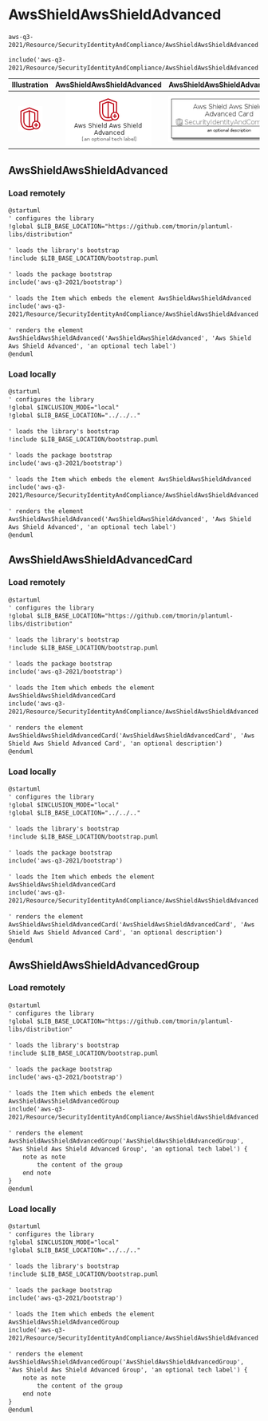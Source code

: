 # AwsShieldAwsShieldAdvanced


```text
aws-q3-2021/Resource/SecurityIdentityAndCompliance/AwsShieldAwsShieldAdvanced
```

```text
include('aws-q3-2021/Resource/SecurityIdentityAndCompliance/AwsShieldAwsShieldAdvanced')
```



| Illustration | AwsShieldAwsShieldAdvanced | AwsShieldAwsShieldAdvancedCard | AwsShieldAwsShieldAdvancedGroup |
| :---: | :---: | :---: | :---: |
| ![illustration for Illustration](../../../aws-q3-2021/Resource/SecurityIdentityAndCompliance/AwsShieldAwsShieldAdvanced.png) | ![illustration for AwsShieldAwsShieldAdvanced](../../../aws-q3-2021/Resource/SecurityIdentityAndCompliance/AwsShieldAwsShieldAdvanced.Local.png) | ![illustration for AwsShieldAwsShieldAdvancedCard](../../../aws-q3-2021/Resource/SecurityIdentityAndCompliance/AwsShieldAwsShieldAdvancedCard.Local.png) | ![illustration for AwsShieldAwsShieldAdvancedGroup](../../../aws-q3-2021/Resource/SecurityIdentityAndCompliance/AwsShieldAwsShieldAdvancedGroup.Local.png) |




## AwsShieldAwsShieldAdvanced

### Load remotely
```plantuml
@startuml
' configures the library
!global $LIB_BASE_LOCATION="https://github.com/tmorin/plantuml-libs/distribution"

' loads the library's bootstrap
!include $LIB_BASE_LOCATION/bootstrap.puml

' loads the package bootstrap
include('aws-q3-2021/bootstrap')

' loads the Item which embeds the element AwsShieldAwsShieldAdvanced
include('aws-q3-2021/Resource/SecurityIdentityAndCompliance/AwsShieldAwsShieldAdvanced')

' renders the element
AwsShieldAwsShieldAdvanced('AwsShieldAwsShieldAdvanced', 'Aws Shield Aws Shield Advanced', 'an optional tech label')
@enduml
```

### Load locally
```plantuml
@startuml
' configures the library
!global $INCLUSION_MODE="local"
!global $LIB_BASE_LOCATION="../../.."

' loads the library's bootstrap
!include $LIB_BASE_LOCATION/bootstrap.puml

' loads the package bootstrap
include('aws-q3-2021/bootstrap')

' loads the Item which embeds the element AwsShieldAwsShieldAdvanced
include('aws-q3-2021/Resource/SecurityIdentityAndCompliance/AwsShieldAwsShieldAdvanced')

' renders the element
AwsShieldAwsShieldAdvanced('AwsShieldAwsShieldAdvanced', 'Aws Shield Aws Shield Advanced', 'an optional tech label')
@enduml
```

## AwsShieldAwsShieldAdvancedCard

### Load remotely
```plantuml
@startuml
' configures the library
!global $LIB_BASE_LOCATION="https://github.com/tmorin/plantuml-libs/distribution"

' loads the library's bootstrap
!include $LIB_BASE_LOCATION/bootstrap.puml

' loads the package bootstrap
include('aws-q3-2021/bootstrap')

' loads the Item which embeds the element AwsShieldAwsShieldAdvancedCard
include('aws-q3-2021/Resource/SecurityIdentityAndCompliance/AwsShieldAwsShieldAdvanced')

' renders the element
AwsShieldAwsShieldAdvancedCard('AwsShieldAwsShieldAdvancedCard', 'Aws Shield Aws Shield Advanced Card', 'an optional description')
@enduml
```

### Load locally
```plantuml
@startuml
' configures the library
!global $INCLUSION_MODE="local"
!global $LIB_BASE_LOCATION="../../.."

' loads the library's bootstrap
!include $LIB_BASE_LOCATION/bootstrap.puml

' loads the package bootstrap
include('aws-q3-2021/bootstrap')

' loads the Item which embeds the element AwsShieldAwsShieldAdvancedCard
include('aws-q3-2021/Resource/SecurityIdentityAndCompliance/AwsShieldAwsShieldAdvanced')

' renders the element
AwsShieldAwsShieldAdvancedCard('AwsShieldAwsShieldAdvancedCard', 'Aws Shield Aws Shield Advanced Card', 'an optional description')
@enduml
```

## AwsShieldAwsShieldAdvancedGroup

### Load remotely
```plantuml
@startuml
' configures the library
!global $LIB_BASE_LOCATION="https://github.com/tmorin/plantuml-libs/distribution"

' loads the library's bootstrap
!include $LIB_BASE_LOCATION/bootstrap.puml

' loads the package bootstrap
include('aws-q3-2021/bootstrap')

' loads the Item which embeds the element AwsShieldAwsShieldAdvancedGroup
include('aws-q3-2021/Resource/SecurityIdentityAndCompliance/AwsShieldAwsShieldAdvanced')

' renders the element
AwsShieldAwsShieldAdvancedGroup('AwsShieldAwsShieldAdvancedGroup', 'Aws Shield Aws Shield Advanced Group', 'an optional tech label') {
    note as note
        the content of the group
    end note
}
@enduml
```

### Load locally
```plantuml
@startuml
' configures the library
!global $INCLUSION_MODE="local"
!global $LIB_BASE_LOCATION="../../.."

' loads the library's bootstrap
!include $LIB_BASE_LOCATION/bootstrap.puml

' loads the package bootstrap
include('aws-q3-2021/bootstrap')

' loads the Item which embeds the element AwsShieldAwsShieldAdvancedGroup
include('aws-q3-2021/Resource/SecurityIdentityAndCompliance/AwsShieldAwsShieldAdvanced')

' renders the element
AwsShieldAwsShieldAdvancedGroup('AwsShieldAwsShieldAdvancedGroup', 'Aws Shield Aws Shield Advanced Group', 'an optional tech label') {
    note as note
        the content of the group
    end note
}
@enduml
```


